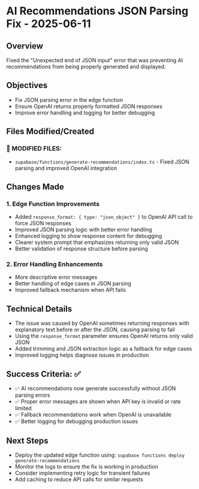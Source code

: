 # AI Recommendations JSON Parsing Fix - 2025-06-11

## Overview
Fixed the "Unexpected end of JSON input" error that was preventing AI recommendations from being properly generated and displayed.

## Objectives
- Fix JSON parsing error in the edge function
- Ensure OpenAI returns properly formatted JSON responses
- Improve error handling and logging for better debugging

## Files Modified/Created

### 🔄 MODIFIED FILES:
- `supabase/functions/generate-recommendations/index.ts` - Fixed JSON parsing and improved OpenAI integration

## Changes Made

### 1. Edge Function Improvements
- Added `response_format: { type: "json_object" }` to OpenAI API call to force JSON responses
- Improved JSON parsing logic with better error handling
- Enhanced logging to show response content for debugging
- Clearer system prompt that emphasizes returning only valid JSON
- Better validation of response structure before parsing

### 2. Error Handling Enhancements
- More descriptive error messages
- Better handling of edge cases in JSON parsing
- Improved fallback mechanism when API fails

## Technical Details
- The issue was caused by OpenAI sometimes returning responses with explanatory text before or after the JSON, causing parsing to fail
- Using the `response_format` parameter ensures OpenAI returns only valid JSON
- Added trimming and JSON extraction logic as a fallback for edge cases
- Improved logging helps diagnose issues in production

## Success Criteria: ✅
- ✅ AI recommendations now generate successfully without JSON parsing errors
- ✅ Proper error messages are shown when API key is invalid or rate limited
- ✅ Fallback recommendations work when OpenAI is unavailable
- ✅ Better logging for debugging production issues

## Next Steps
- Deploy the updated edge function using: `supabase functions deploy generate-recommendations`
- Monitor the logs to ensure the fix is working in production
- Consider implementing retry logic for transient failures
- Add caching to reduce API calls for similar requests
